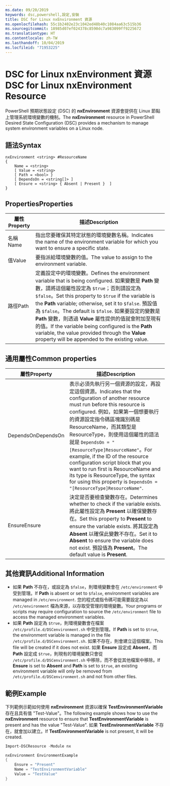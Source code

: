 ```yaml
---
ms.date: 09/20/2019
keywords: dsc,powershell,設定,安裝
title: DSC for Linux nxEnvironment 資源
ms.openlocfilehash: 55c1b2402e23c1042ed48b40c1084aa63c515b36
ms.sourcegitcommit: 18985d07ef024378c8590dc7a983099ff9225672
ms.translationtype: HT
ms.contentlocale: zh-TW
ms.lasthandoff: 10/04/2019
ms.locfileid: "71953225"
---
```

# <a name="dsc-for-linux-nxenvironment-resource"></a><span data-ttu-id="bf0b2-103">DSC for Linux nxEnvironment 資源</span><span class="sxs-lookup"><span data-stu-id="bf0b2-103">DSC for Linux nxEnvironment Resource</span></span>

<span data-ttu-id="bf0b2-104">PowerShell 預期狀態設定 (DSC) 的 **nxEnvironment** 資源會提供在 Linux 節點上管理系統環境變數的機制。</span><span class="sxs-lookup"><span data-stu-id="bf0b2-104">The **nxEnvironment** resource in PowerShell Desired State Configuration (DSC) provides a mechanism to manage system environment variables on a Linux node.</span></span>

## <a name="syntax"></a><span data-ttu-id="bf0b2-105">語法</span><span class="sxs-lookup"><span data-stu-id="bf0b2-105">Syntax</span></span>

```Syntax
nxEnvironment <string> #ResourceName
{
    Name = <string>
    [ Value = <string>
    [ Path = <bool> }
    [ DependsOn = <string[]> ]
    [ Ensure = <string> { Absent | Present }  ]
}
```

## <a name="properties"></a><span data-ttu-id="bf0b2-106">Properties</span><span class="sxs-lookup"><span data-stu-id="bf0b2-106">Properties</span></span>

|<span data-ttu-id="bf0b2-107">屬性</span><span class="sxs-lookup"><span data-stu-id="bf0b2-107">Property</span></span> |<span data-ttu-id="bf0b2-108">描述</span><span class="sxs-lookup"><span data-stu-id="bf0b2-108">Description</span></span> |
|---|---|
|<span data-ttu-id="bf0b2-109">名稱</span><span class="sxs-lookup"><span data-stu-id="bf0b2-109">Name</span></span> |<span data-ttu-id="bf0b2-110">指出您要確保其特定狀態的環境變數名稱。</span><span class="sxs-lookup"><span data-stu-id="bf0b2-110">Indicates the name of the environment variable for which you want to ensure a specific state.</span></span> |
|<span data-ttu-id="bf0b2-111">值</span><span class="sxs-lookup"><span data-stu-id="bf0b2-111">Value</span></span> |<span data-ttu-id="bf0b2-112">要指派給環境變數的值。</span><span class="sxs-lookup"><span data-stu-id="bf0b2-112">The value to assign to the environment variable.</span></span> |
|<span data-ttu-id="bf0b2-113">路徑</span><span class="sxs-lookup"><span data-stu-id="bf0b2-113">Path</span></span> |<span data-ttu-id="bf0b2-114">定義設定中的環境變數。</span><span class="sxs-lookup"><span data-stu-id="bf0b2-114">Defines the environment variable that is being configured.</span></span> <span data-ttu-id="bf0b2-115">如果變數是 **Path** 變數，請將這個屬性設定為 `$true`；否則請設定為 `$false`。</span><span class="sxs-lookup"><span data-stu-id="bf0b2-115">Set this property to `$true` if the variable is the **Path** variable; otherwise, set it to `$false`.</span></span> <span data-ttu-id="bf0b2-116">預設值為 `$false`。</span><span class="sxs-lookup"><span data-stu-id="bf0b2-116">The default is `$false`.</span></span> <span data-ttu-id="bf0b2-117">如果要設定的變數是 **Path** 變數，則透過 **Value** 屬性提供的值就會附加至現有的值。</span><span class="sxs-lookup"><span data-stu-id="bf0b2-117">If the variable being configured is the **Path** variable, the value provided through the **Value** property will be appended to the existing value.</span></span> |

## <a name="common-properties"></a><span data-ttu-id="bf0b2-118">通用屬性</span><span class="sxs-lookup"><span data-stu-id="bf0b2-118">Common properties</span></span>

|<span data-ttu-id="bf0b2-119">屬性</span><span class="sxs-lookup"><span data-stu-id="bf0b2-119">Property</span></span> |<span data-ttu-id="bf0b2-120">描述</span><span class="sxs-lookup"><span data-stu-id="bf0b2-120">Description</span></span> |
|---|---|
|<span data-ttu-id="bf0b2-121">DependsOn</span><span class="sxs-lookup"><span data-stu-id="bf0b2-121">DependsOn</span></span> |<span data-ttu-id="bf0b2-122">表示必須先執行另一個資源的設定，再設定這個資源。</span><span class="sxs-lookup"><span data-stu-id="bf0b2-122">Indicates that the configuration of another resource must run before this resource is configured.</span></span> <span data-ttu-id="bf0b2-123">例如，如果第一個想要執行的資源設定指令碼區塊識別碼是 ResourceName，而其類型是 ResourceType，則使用這個屬性的語法就是 `DependsOn = "[ResourceType]ResourceName"`。</span><span class="sxs-lookup"><span data-stu-id="bf0b2-123">For example, if the ID of the resource configuration script block that you want to run first is ResourceName and its type is ResourceType, the syntax for using this property is `DependsOn = "[ResourceType]ResourceName"`.</span></span> |
|<span data-ttu-id="bf0b2-124">Ensure</span><span class="sxs-lookup"><span data-stu-id="bf0b2-124">Ensure</span></span> |<span data-ttu-id="bf0b2-125">決定是否要檢查變數存在。</span><span class="sxs-lookup"><span data-stu-id="bf0b2-125">Determines whether to check if the variable exists.</span></span> <span data-ttu-id="bf0b2-126">將此屬性設定為 **Present** 以確保變數存在。</span><span class="sxs-lookup"><span data-stu-id="bf0b2-126">Set this property to **Present** to ensure the variable exists.</span></span> <span data-ttu-id="bf0b2-127">將其設定為 **Absent** 以確保此變數不存在。</span><span class="sxs-lookup"><span data-stu-id="bf0b2-127">Set it to **Absent** to ensure the variable does not exist.</span></span> <span data-ttu-id="bf0b2-128">預設值為 **Present**。</span><span class="sxs-lookup"><span data-stu-id="bf0b2-128">The default value is **Present**.</span></span> |

## <a name="additional-information"></a><span data-ttu-id="bf0b2-129">其他資訊</span><span class="sxs-lookup"><span data-stu-id="bf0b2-129">Additional Information</span></span>

- <span data-ttu-id="bf0b2-130">如果 **Path** 不存在，或設定為 `$false`，則環境變數會在 `/etc/environment` 中受到管理。</span><span class="sxs-lookup"><span data-stu-id="bf0b2-130">If **Path** is absent or set to `$false`, environment variables are managed in `/etc/environment`.</span></span>
  <span data-ttu-id="bf0b2-131">您的程式或指令碼可能需要設定為以 `/etc/environment` 檔為來源，以存取受管理的環境變數。</span><span class="sxs-lookup"><span data-stu-id="bf0b2-131">Your programs or scripts may require configuration to source the `/etc/environment` file to access the managed environment variables.</span></span>
- <span data-ttu-id="bf0b2-132">如果 **Path** 設定為 `$true`，則環境變數會在檔案 `/etc/profile.d/DSCenvironment.sh` 中受到管理。</span><span class="sxs-lookup"><span data-stu-id="bf0b2-132">If **Path** is set to `$true`, the environment variable is managed in the file `/etc/profile.d/DSCenvironment.sh`.</span></span> <span data-ttu-id="bf0b2-133">如果不存在，則會建立這個檔案。</span><span class="sxs-lookup"><span data-stu-id="bf0b2-133">This file will be created if it does not exist.</span></span> <span data-ttu-id="bf0b2-134">如果 **Ensure** 設定成 **Absent**，而 **Path** 設定成 `$true`，則現有的環境變數只會從 `/etc/profile.d/DSCenvironment.sh` 中移除，而不會從其他檔案中移除。</span><span class="sxs-lookup"><span data-stu-id="bf0b2-134">If **Ensure** is set to **Absent** and **Path** is set to `$true`, an existing environment variable will only be removed from `/etc/profile.d/DSCenvironment.sh` and not from other files.</span></span>

## <a name="example"></a><span data-ttu-id="bf0b2-135">範例</span><span class="sxs-lookup"><span data-stu-id="bf0b2-135">Example</span></span>

<span data-ttu-id="bf0b2-136">下列範例示範如何使用 **nxEnvironment** 資源以確保 **TestEnvironmentVariable** 存在且具有值 "Test-Value"。</span><span class="sxs-lookup"><span data-stu-id="bf0b2-136">The following example shows how to use the **nxEnvironment** resource to ensure that **TestEnvironmentVariable** is present and has the value "Test-Value".</span></span> <span data-ttu-id="bf0b2-137">如果 **TestEnvironmentVariable** 不存在，就會加以建立。</span><span class="sxs-lookup"><span data-stu-id="bf0b2-137">If **TestEnvironmentVariable** is not present, it will be created.</span></span>

```powershell
Import-DSCResource -Module nx

nxEnvironment EnvironmentExample
{
    Ensure = "Present"
    Name = "TestEnvironmentVariable"
    Value = "TestValue"
}
```